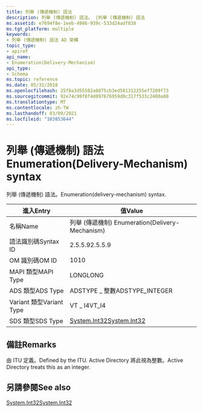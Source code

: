 ```yaml
---
title: 列舉 (傳遞機制) 語法
description: 列舉 (傳遞機制) 語法。 |列舉 (傳遞機制) 語法
ms.assetid: e7694f8e-1eeb-4986-939c-533d24adf838
ms.tgt_platform: multiple
keywords:
- 列舉 (傳遞機制) 語法 AD 架構
topic_type:
- apiref
api_name:
- Enumeration(Delivery-Mechanism)
api_type:
- Schema
ms.topic: reference
ms.date: 05/31/2018
ms.openlocfilehash: 25f8a3d55582a8875cb3ed581312255ef7209f73
ms.sourcegitcommit: 92e74c99f8f4d097676959d0c317f533c2400a80
ms.translationtype: MT
ms.contentlocale: zh-TW
ms.lasthandoff: 03/09/2021
ms.locfileid: "103853644"
---
```

# <a name="enumerationdelivery-mechanism-syntax"></a><span data-ttu-id="b6d1d-105">列舉 (傳遞機制) 語法</span><span class="sxs-lookup"><span data-stu-id="b6d1d-105">Enumeration(Delivery-Mechanism) syntax</span></span>

<span data-ttu-id="b6d1d-106">列舉 (傳遞機制) 語法。</span><span class="sxs-lookup"><span data-stu-id="b6d1d-106">Enumeration(delivery-mechanism) syntax.</span></span>



| <span data-ttu-id="b6d1d-107">進入</span><span class="sxs-lookup"><span data-stu-id="b6d1d-107">Entry</span></span> | <span data-ttu-id="b6d1d-108">值</span><span class="sxs-lookup"><span data-stu-id="b6d1d-108">Value</span></span> |
|--------------|---------------------------------------------------------------------------|
| <span data-ttu-id="b6d1d-109">名稱</span><span class="sxs-lookup"><span data-stu-id="b6d1d-109">Name</span></span>         | <span data-ttu-id="b6d1d-110">列舉 (傳遞機制) </span><span class="sxs-lookup"><span data-stu-id="b6d1d-110">Enumeration(Delivery-Mechanism)</span></span>                                           |
| <span data-ttu-id="b6d1d-111">語法識別碼</span><span class="sxs-lookup"><span data-stu-id="b6d1d-111">Syntax ID</span></span>    | <span data-ttu-id="b6d1d-112">2.5.5.9</span><span class="sxs-lookup"><span data-stu-id="b6d1d-112">2.5.5.9</span></span>                                                                   |
| <span data-ttu-id="b6d1d-113">OM 識別碼</span><span class="sxs-lookup"><span data-stu-id="b6d1d-113">OM ID</span></span>        | <span data-ttu-id="b6d1d-114">10</span><span class="sxs-lookup"><span data-stu-id="b6d1d-114">10</span></span>                                                                        |
| <span data-ttu-id="b6d1d-115">MAPI 類型</span><span class="sxs-lookup"><span data-stu-id="b6d1d-115">MAPI Type</span></span>    | <span data-ttu-id="b6d1d-116">LONG</span><span class="sxs-lookup"><span data-stu-id="b6d1d-116">LONG</span></span>                                                                      |
| <span data-ttu-id="b6d1d-117">ADS 類型</span><span class="sxs-lookup"><span data-stu-id="b6d1d-117">ADS Type</span></span>     | <span data-ttu-id="b6d1d-118">ADSTYPE \_ 整數</span><span class="sxs-lookup"><span data-stu-id="b6d1d-118">ADSTYPE\_INTEGER</span></span>                                                          |
| <span data-ttu-id="b6d1d-119">Variant 類型</span><span class="sxs-lookup"><span data-stu-id="b6d1d-119">Variant Type</span></span> | <span data-ttu-id="b6d1d-120">VT \_ I4</span><span class="sxs-lookup"><span data-stu-id="b6d1d-120">VT\_I4</span></span>                                                                    |
| <span data-ttu-id="b6d1d-121">SDS 類型</span><span class="sxs-lookup"><span data-stu-id="b6d1d-121">SDS Type</span></span>     | [<span data-ttu-id="b6d1d-122">System.Int32</span><span class="sxs-lookup"><span data-stu-id="b6d1d-122">System.Int32</span></span>](/dotnet/api/system.int32) |



## <a name="remarks"></a><span data-ttu-id="b6d1d-123">備註</span><span class="sxs-lookup"><span data-stu-id="b6d1d-123">Remarks</span></span>

<span data-ttu-id="b6d1d-124">由 ITU 定義。</span><span class="sxs-lookup"><span data-stu-id="b6d1d-124">Defined by the ITU.</span></span> <span data-ttu-id="b6d1d-125">Active Directory 將此視為整數。</span><span class="sxs-lookup"><span data-stu-id="b6d1d-125">Active Directory treats this as an integer.</span></span>

## <a name="see-also"></a><span data-ttu-id="b6d1d-126">另請參閱</span><span class="sxs-lookup"><span data-stu-id="b6d1d-126">See also</span></span>

<dl> <dt>

[<span data-ttu-id="b6d1d-127">System.Int32</span><span class="sxs-lookup"><span data-stu-id="b6d1d-127">System.Int32</span></span>](/dotnet/api/system.int32)
</dt> </dl>

 

 

